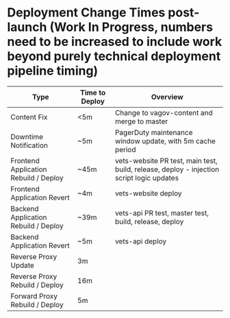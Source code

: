 # Deployment Change Times post-launch (Work In Progress, numbers need to be increased to include work beyond purely technical deployment pipeline timing)

| Type | Time to Deploy | Overview |
| --- | --- | --- |
| Content Fix | <5m | Change to vagov-content and merge to master |
| Downtime Notification | ~5m | PagerDuty maintenance window update, with 5m cache period |
| Frontend Application Rebuild / Deploy | ~45m | vets-website PR test, main test, build, release, deploy - injection script logic updates |
| Frontend Application Revert | ~4m | vets-website deploy |
| Backend Application Rebuild / Deploy | ~39m | vets-api PR test, master test, build, release, deploy |
| Backend Application Revert | ~5m | vets-api deploy |
| Reverse Proxy Update | 3m | |
| Reverse Proxy Rebuild / Deploy | 16m | |
| Forward Proxy Rebuild / Deploy | 5m | |
